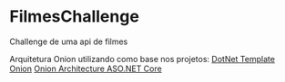 # FilmesChallenge
Challenge de uma api de filmes

Arquitetura Onion utilizando como base nos projetos: 
[DotNet Template Onion](https://github.com/pereiren/dotnet-template-onion)
[Onion Architecture ASO.NET Core](https://github.com/Amitpnk/Onion-architecture-ASP.NET-Core)
